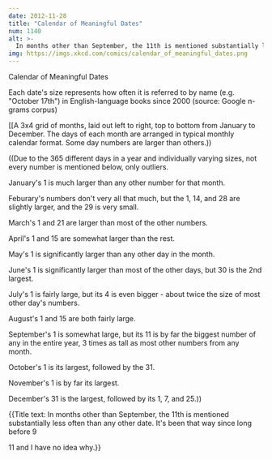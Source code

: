 ```yaml
---
date: 2012-11-28
title: "Calendar of Meaningful Dates"
num: 1140
alt: >-
  In months other than September, the 11th is mentioned substantially less often than any other date. It's been that way since long before 9/11 and I have no idea why.
img: https://imgs.xkcd.com/comics/calendar_of_meaningful_dates.png
---
```

Calendar of Meaningful Dates

Each date's size represents how often it is referred to by name (e.g. "October 17th") in English-language books since 2000 (source: Google n-grams corpus)

[[A 3x4 grid of months, laid out left to right, top to bottom from January to December. The days of each month are arranged in typical monthly calendar format. Some day numbers are larger than others.))

((Due to the 365 different days in a year and individually varying sizes, not every number is mentioned below, only outliers.

January's 1 is much larger than any other number for that month.

Feburary's numbers don't very all that much, but the 1, 14, and 28 are slightly larger, and the 29 is very small.

March's 1 and 21 are larger than most of the other numbers.

April's 1 and 15 are somewhat larger than the rest.

May's 1 is significantly larger than any other day in the month.

June's 1 is significantly larger than most of the other days, but 30 is the 2nd largest.

July's 1 is fairly large, but its 4 is even bigger - about twice the size of most other day's numbers.

August's 1 and 15 are both fairly large.

September's 1 is somewhat large, but its 11 is by far the biggest number of any in the entire year, 3 times as tall as most other numbers from any month.

October's 1 is its largest, followed by the 31.

November's 1 is by far its largest.

December's 31 is the largest, followed by its 1, 7, and 25.))

{{Title text: In months other than September, the 11th is mentioned substantially less often than any other date. It's been that way since long before 9

11 and I have no idea why.}}